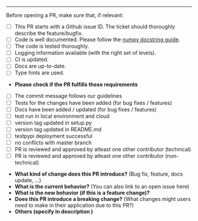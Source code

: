 ---
Before opening a PR, make sure that, if relevant:
- [ ] This PR starts with a Github issue ID. The ticket should thoroughly describe the feature/bugfix.
- [ ] Code is well documented. Please follow the [numpy docstring guide](https://numpydoc.readthedocs.io/en/latest/format.html#numpydoc-docstring-guide).
- [ ] The code is tested thoroughly.
- [ ] Logging information available (with the right set of levels).
- [ ] CI is updated.
- [ ] Docs are up-to-date.
- [ ] Type hints are used.

* **Please check if the PR fulfills these requirements**
- [ ] The commit message follows our guidelines
- [ ] Tests for the changes have been added (for bug fixes / features)
- [ ] Docs have been added / updated (for bug fixes / features)
- [ ] test run in local environment and cloud
- [ ] version tag updated in setup.py
- [ ] version tag updated in README.md
- [ ] testpypi deployment successful
- [ ] no conflicts with master branch
- [ ] PR is reviewed and approved by atleast one other contributor (technical)
- [ ] PR is reviewed and approved by atleast one other contributor (non-technical)

* **What kind of change does this PR introduce?** (Bug fix, feature, docs update, ...)
* **What is the current behavior?** (You can also link to an open issue here)
* **What is the new behavior (if this is a feature change)?**
* **Does this PR introduce a breaking change?** (What changes might users need to make in their application due to this PR?)
* **Others (specify in description )**